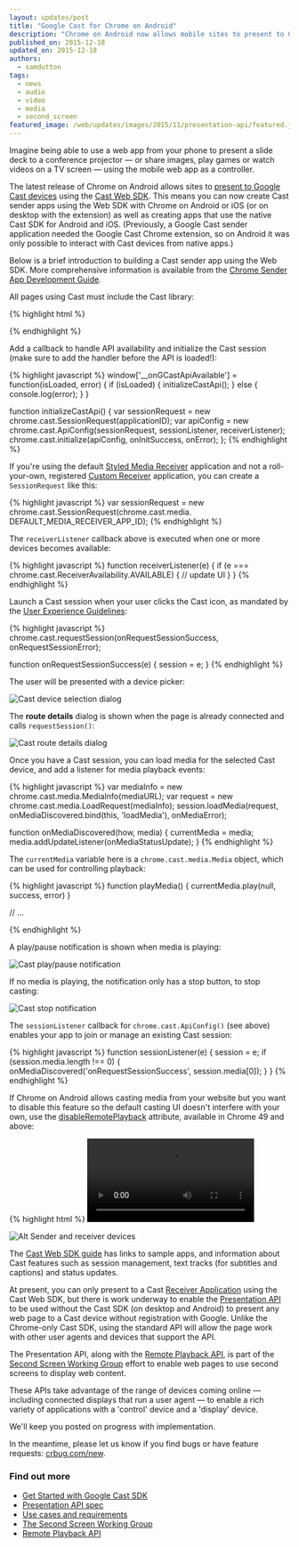 ```yaml
---
layout: updates/post
title: "Google Cast for Chrome on Android"
description: "Chrome on Android now allows mobile sites to present to Google Cast devices using the Presentation API and the Cast Web SDK."
published_on: 2015-12-18
updated_on: 2015-12-18
authors:
  - samdutton
tags:
  - news
  - audio
  - video
  - media
  - second_screen
featured_image: /web/updates/images/2015/11/presentation-api/featured.jpg
---
```


<style>
img.screenshot {
  max-width: 360px;
}
@media screen and (max-width: 500px) {
  img.screenshot {
    max-width: 100%;
  }
}
</style>


<p class="intro">Imagine being able to use a web app from your phone to present a slide deck to a conference projector — or share images, play games or watch videos on a TV screen — using the mobile web app as a controller.</p>

The latest release of Chrome on Android allows sites to [present to Google Cast devices](https://storage.googleapis.com/castapi/CastHelloVideo/index.html) using the [Cast Web SDK](https://developers.google.com/cast/docs/chrome_sender). This means you can now create Cast sender apps using the Web SDK with Chrome on Android or iOS (or on desktop with the extension) as well as creating apps that use the native Cast SDK for Android and iOS. (Previously, a Google Cast sender application needed the Google Cast Chrome extension, so on Android it was only possible to interact with Cast devices from native apps.)

Below is a brief introduction to building a Cast sender app using the Web SDK. More comprehensive information is available from the [Chrome Sender App Development Guide](https://developers.google.com/cast/docs/chrome_sender).

All pages using Cast must include the Cast library:

{% highlight html %}
<script type="text/javascript"
  src="https://www.gstatic.com/cv/js/sender/v1/cast_sender.js"></script>
{% endhighlight %}

Add a callback to handle API availability and initialize the Cast session (make sure to add the handler before the API is loaded!):

{% highlight javascript %}
window['__onGCastApiAvailable'] = function(isLoaded, error) {
  if (isLoaded) {
    initializeCastApi();
  } else {
    console.log(error);
  }
}

function initializeCastApi() {
  var sessionRequest = new chrome.cast.SessionRequest(applicationID);
  var apiConfig = new chrome.cast.ApiConfig(sessionRequest,
      sessionListener, receiverListener);
  chrome.cast.initialize(apiConfig, onInitSuccess, onError);
};
{% endhighlight %}

If you're using the default [Styled Media Receiver](https://developers.google.com/cast/docs/receiver_apps#Styled) application and not a roll-your-own, registered [Custom Receiver](https://developers.google.com/cast/docs/custom_receiver) application, you can create a `SessionRequest` like this:

{% highlight javascript %}
var sessionRequest = new chrome.cast.SessionRequest(chrome.cast.media.
  DEFAULT_MEDIA_RECEIVER_APP_ID);
{% endhighlight %}

The `receiverListener` callback above is executed when one or more devices becomes available:

{% highlight javascript %}
function receiverListener(e) {
  if (e === chrome.cast.ReceiverAvailability.AVAILABLE) {
    // update UI
  }
}
{% endhighlight %}

Launch a Cast session when your user clicks the Cast icon, as mandated by the [User Experience Guidelines](https://developers.google.com/cast/docs/ux_guidelines#sender-cast-icon-available):

{% highlight javascript %}
chrome.cast.requestSession(onRequestSessionSuccess,
    onRequestSessionError);

function onRequestSessionSuccess(e) {
  session = e;
}
{% endhighlight %}

The user will be presented with a device picker:

<img class="screenshot" src="/web/updates/images/2015/11/presentation-api/devices.png" alt="Cast device selection dialog">

The **route details** dialog is shown when the page is already connected and calls `requestSession()`:

<img class="screenshot" src="/web/updates/images/2015/11/presentation-api/route-details.png" alt="Cast route details dialog">

Once you have a Cast session, you can load media for the selected Cast device, and add a listener for media playback events:

{% highlight javascript %}
var mediaInfo = new chrome.cast.media.MediaInfo(mediaURL);
var request = new chrome.cast.media.LoadRequest(mediaInfo);
session.loadMedia(request,
    onMediaDiscovered.bind(this, 'loadMedia'),
    onMediaError);

function onMediaDiscovered(how, media) {
  currentMedia = media;
  media.addUpdateListener(onMediaStatusUpdate);
}
{% endhighlight %}

The `currentMedia` variable here is a `chrome.cast.media.Media` object, which can be used for controlling playback:

{% highlight javascript %}
function playMedia() {
  currentMedia.play(null, success, error)
}

// ...

{% endhighlight %}

A play/pause notification is shown when media is playing:

<img class="screenshot" src="/web/updates/images/2015/11/presentation-api/play-pause-notification.png" alt="Cast play/pause notification">

If no media is playing, the notification only has a stop button, to stop casting:

<img class="screenshot" src="/web/updates/images/2015/11/presentation-api/stop-notification.png" alt="Cast stop notification">

The `sessionListener` callback for `chrome.cast.ApiConfig()` (see above) enables your app to join or manage an existing Cast session:

{% highlight javascript %}
function sessionListener(e) {
  session = e;
  if (session.media.length !== 0) {
    onMediaDiscovered('onRequestSessionSuccess', session.media[0]);
  }
}
{% endhighlight %}

<a id="disable-remote-playback">

If Chrome on Android allows casting media from your website but you want to disable this feature so the default casting UI doesn't interfere with your own, use the [disableRemotePlayback](https://w3c.github.io/remote-playback/#idl-def-htmlmediaelement-disableremoteplayback) attribute, available in Chrome 49 and above:

{% highlight html %}
<video disableRemotePlayback src="...">
{% endhighlight %}

![Alt Sender and receiver devices](/web/updates/images/2015/11/presentation-api/screens.jpg)

The [Cast Web SDK guide](https://developers.google.com/cast/docs/chrome_sender) has links to sample apps, and information about Cast features such as session management, text tracks (for subtitles and captions) and status updates.

At present, you can only present to a Cast [Receiver Application](https://developers.google.com/cast/docs/receiver_apps) using the Cast Web SDK, but there is work underway to enable the [Presentation  API](https://w3c.github.io/presentation-api/) to be used without the Cast SDK (on desktop and Android) to present any web page to a Cast device without registration with Google. Unlike the Chrome-only Cast SDK, using the standard API will allow the page work with other user agents and devices that support the API.

The Presentation API, along with the [Remote Playback API](https://w3c.github.io/remote-playback/), is part of the [Second Screen Working Group](http://www.w3.org/2014/secondscreen) effort to enable web pages to use second screens to display web content.

These APIs take advantage of the range of devices coming online — including connected displays that run a user agent — to enable a rich variety of applications with a 'control' device and a 'display' device.

We'll keep you posted on progress with implementation.

In the meantime, please let us know if you find bugs or have feature requests: [crbug.com/new](https://crbug.com/new).

### Find out more

* [Get Started with Google Cast SDK](https://developers.google.com/cast/)
* [Presentation API spec](http://www.w3.org/TR/presentation-api)
* [Use cases and requirements](https://github.com/w3c/presentation-api/blob/gh-pages/uc-req.md)
* [The Second Screen Working Group](http://www.w3.org/2014/secondscreen/)
* [Remote Playback API](https://w3c.github.io/remote-playback)



